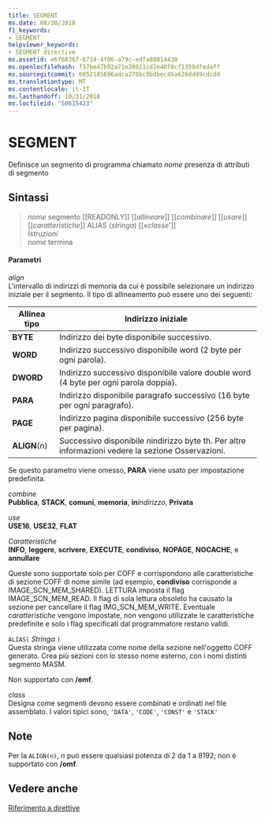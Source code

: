 ```yaml
---
title: SEGMENT
ms.date: 08/30/2018
f1_keywords:
- SEGMENT
helpviewer_keywords:
- SEGMENT directive
ms.assetid: e6f68367-6714-4f06-a79c-edfa88014430
ms.openlocfilehash: f37be47b92a71e20821cd1e40f8cf1350dfedaff
ms.sourcegitcommit: 6052185696adca270bc9bdbec45a626dd89cdcdd
ms.translationtype: MT
ms.contentlocale: it-IT
ms.lasthandoff: 10/31/2018
ms.locfileid: "50615423"
---
```

# <a name="segment"></a>SEGMENT

Definisce un segmento di programma chiamato *nome* presenza di attributi di segmento

## <a name="syntax"></a>Sintassi

> *nome* segmento [[READONLY]] [[*allineare*]] [[*combinare*]] [[*usare*]] [[*caratteristiche*]] ALIAS (*stringa*) [[«*classe*']]<br/>
> *Istruzioni*<br/>
> *nome* termina

#### <a name="parameters"></a>Parametri

*align*<br/>
L'intervallo di indirizzi di memoria da cui è possibile selezionare un indirizzo iniziale per il segmento. Il tipo di allineamento può essere uno dei seguenti:

|Allinea tipo|Indirizzo iniziale|
|----------------|----------------------|
|**BYTE**|Indirizzo dei byte disponibile successivo.|
|**WORD**|Indirizzo successivo disponibile word (2 byte per ogni parola).|
|**DWORD**|Indirizzo successivo disponibile valore double word (4 byte per ogni parola doppia).|
|**PARA**|Indirizzo disponibile paragrafo successivo (16 byte per ogni paragrafo).|
|**PAGE**|Indirizzo pagina disponibile successivo (256 byte per pagina).|
|**ALIGN**(*n*)|Successivo disponibile *n*indirizzo byte th. Per altre informazioni vedere la sezione Osservazioni.|

Se questo parametro viene omesso, **PARA** viene usato per impostazione predefinita.

*combine*<br/>
**Pubblica**, **STACK**, **comuni**, **memoria**, **in**<em>indirizzo</em>, **Privata**

*use*<br/>
**USE16**, **USE32**, **FLAT**

*Caratteristiche*<br/>
**INFO**, **leggere**, **scrivere**, **EXECUTE**, **condiviso**, **NOPAGE**, **NOCACHE**, e **annullare**

Queste sono supportate solo per COFF e corrispondono alle caratteristiche di sezione COFF di nome simile (ad esempio, **condiviso** corrisponde a IMAGE_SCN_MEM_SHARED). LETTURA imposta il flag IMAGE_SCN_MEM_READ. Il flag di sola lettura obsoleto ha causato la sezione per cancellare il flag IMG_SCN_MEM_WRITE. Eventuale *caratteristiche* vengono impostate, non vengono utilizzate le caratteristiche predefinite e solo i flag specificati dal programmatore restano validi.

`ALIAS(` *Stringa* `)`<br/>
Questa stringa viene utilizzata come nome della sezione nell'oggetto COFF generato.  Crea più sezioni con lo stesso nome esterno, con i nomi distinti segmento MASM.

Non supportato con **/omf**.

*class*<br/>
Designa come segmenti devono essere combinati e ordinati nel file assemblato. I valori tipici sono, `'DATA'`, `'CODE'`, `'CONST'` e `'STACK'`

## <a name="remarks"></a>Note

Per la `ALIGN(n)`, *n* può essere qualsiasi potenza di 2 da 1 a 8192; non è supportato con **/omf**.

## <a name="see-also"></a>Vedere anche

[Riferimento a direttive](../../assembler/masm/directives-reference.md)<br/>